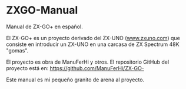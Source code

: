 # ZXGO-Manual

Manual de ZX-GO+ en español.

El ZX-GO+ es un proyecto derivado del ZX-UNO (www.zxuno.com) que consiste en introducir un ZX-UNO en una carcasa de ZX Spectrum 48K "gomas".

El proyecto es obra de ManuFerHi y otros. El repositorio GitHub del proyecto está en: https://github.com/ManuFerHi/ZX-GO-

Este manual es mi pequeño granito de arena al proyecto.
